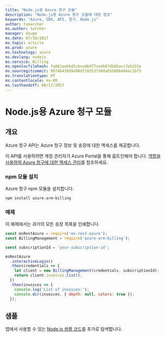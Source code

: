 ```yaml
---
title: "Node.js용 Azure 청구 모듈"
description: "Node.js용 Azure 청구 모듈에 대한 참조"
keywords: "Azure, SDK, API, 청구, Node.js"
author: tomarcher
ms.author: tarcher
manager: douge
ms.date: 07/18/2017
ms.topic: article
ms.prod: azure
ms.technology: azure
ms.devlang: nodejs
ms.service: Billing
ms.openlocfilehash: fa861aebbd5cbced6477ceeb67dbb5acc7eb233e
ms.sourcegitcommit: 9974b43899e98df10253738dab5b09b484ac1bf5
ms.translationtype: HT
ms.contentlocale: ko-KR
ms.lasthandoff: 08/17/2017
---
```

# <a name="azure-billing-modules-for-nodejs"></a>Node.js용 Azure 청구 모듈

## <a name="overview"></a>개요
Azure 청구 API는 Azure 청구 정보 및 송장에 대한 액세스를 제공합니다.

이 API를 사용하려면 계정 관리자가 Azure Portal을 통해 옵트인해야 합니다. [역할을 사용하여 Azure 청구에 대한 액세스 관리](https://docs.microsoft.com/azure/billing/billing-manage-access)를 참조하세요.

### <a name="install-the-npm-module"></a>npm 모듈 설치 

Azure 청구 npm 모듈을 설치합니다. 

```bash
npm install azure-arm-billing
```
### <a name="example"></a>예제 
 
이 예제에서는 과거의 모든 송장 목록을 인쇄합니다.
 
```javascript 
const msRestAzure = require('ms-rest-azure');
const BillingManagement = require('azure-arm-billing');

const subscriptionId = 'your-subscription-id';

msRestAzure
  .interactiveLogin()
  .then(credentials => {
    let client = new BillingManagement(credentials, subscriptionId);
    return client.invoices.list();
  })
  .then(invoices => {
    console.log('List of invoices:');
    console.dir(invoices, { depth: null, colors: true });
  });
``` 


## <a name="samples"></a>샘플

앱에서 사용할 수 있는 [Node.js 샘플 코드](https://azure.microsoft.com/resources/samples/?platform=nodejs)를 추가로 탐색합니다.
